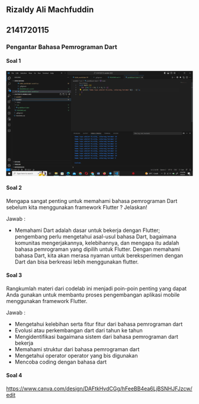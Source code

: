 ## Rizaldy Ali Machfuddin
## 2141720115

### Pengantar Bahasa Pemrograman Dart

#### Soal 1
![Screenshot praktikum1](docs/tipedata.png)

#### Soal 2

Mengapa sangat penting untuk memahami bahasa pemrograman Dart sebelum kita menggunakan framework Flutter ? Jelaskan!

Jawab : 
- Memahami Dart adalah dasar untuk bekerja dengan Flutter; pengembang perlu mengetahui asal-usul bahasa Dart, bagaimana komunitas mengerjakannya, kelebihannya, dan mengapa itu adalah bahasa pemrograman yang dipilih untuk Flutter. Dengan memahami bahasa Dart, kita akan merasa nyaman untuk bereksperimen dengan Dart dan bisa berkreasi lebih menggunakan flutter.

#### Soal 3

Rangkumlah materi dari codelab ini menjadi poin-poin penting yang dapat Anda gunakan untuk membantu proses pengembangan aplikasi mobile menggunakan framework Flutter.

Jawab : 
 - Mengetahui kelebihan serta fitur fitur dari bahasa pemrograman dart
 - Evolusi atau perkembangan dart dari tahun ke tahun
 - Mengidentifikasi bagaimana sistem dari bahasa pemrograman dart bekerja
 - Memahami struktur dari bahasa pemrograman dart
 - Mengetahui operator operator yang bis digunakan
 - Mencoba coding dengan bahasa dart

 #### Soal 4
 https://www.canva.com/design/DAFtkHvdCGg/hFeeBB4ea6LjBSNHJFJzcw/edit
